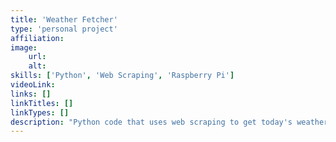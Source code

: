 ```yaml
---
title: 'Weather Fetcher'
type: 'personal project'
affiliation:
image:
    url:
    alt:
skills: ['Python', 'Web Scraping', 'Raspberry Pi']
videoLink:
links: []
linkTitles: []
linkTypes: []
description: "Python code that uses web scraping to get today's weather from The Weather Network website and display it on an LCD screen. It was run on my Raspberry Pi for a year."
---
```


